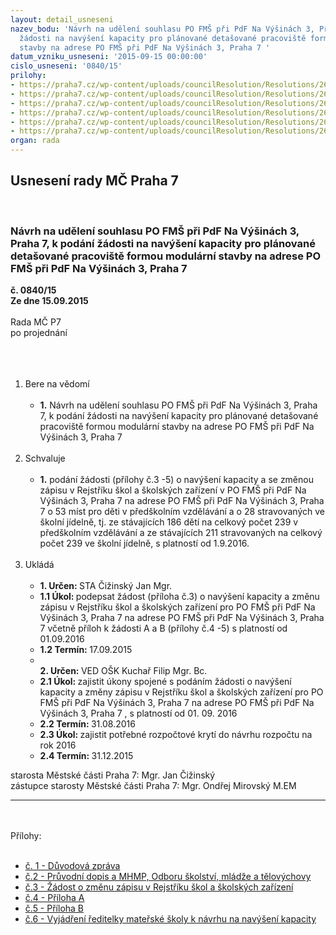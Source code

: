 ```yaml
---
layout: detail_usneseni
nazev_bodu: 'Návrh na udělení souhlasu PO FMŠ při PdF Na Výšinách 3, Praha 7, k podání
  žádosti na navýšení kapacity pro plánované detašované pracoviště formou modulární
  stavby na adrese PO FMŠ při PdF Na Výšinách 3, Praha 7 '
datum_vzniku_usneseni: '2015-09-15 00:00:00'
cislo_usneseni: '0840/15'
prilohy:
- https://praha7.cz/wp-content/uploads/councilResolution/Resolutions/26009/840_15_pril1.doc
- https://praha7.cz/wp-content/uploads/councilResolution/Resolutions/26009/58-15-pr%c5%afvodn%c3%ad_dopis_%c4%8d.2.doc
- https://praha7.cz/wp-content/uploads/councilResolution/Resolutions/26009/58-15-%c5%be%c3%a1dost_o_zm%c4%9bnu_z%c3%a1pisu_ve_%c5%a1r_%c4%8d.3.doc
- https://praha7.cz/wp-content/uploads/councilResolution/Resolutions/26009/58-15-formul%c3%a1%c5%99_p%c5%99%c3%adloha_a.doc
- https://praha7.cz/wp-content/uploads/councilResolution/Resolutions/26009/58-15-formul%c3%a1%c5%99_priloha_b.doc
- https://praha7.cz/wp-content/uploads/councilResolution/Resolutions/26009/58-15-potvrzen%c3%ad_pan%c3%ad_jakoubkov%c3%a9.doc
organ: rada
---
```

<div id="ucUsn_pList" class="usn">
	<span><h2>Usnesení rady MČ Praha 7 </h2>
<br></span><div class="standBody">
<span><h3>Návrh na udělení souhlasu PO FMŠ při PdF Na Výšinách 3, Praha 7, k podání žádosti na navýšení kapacity pro plánované detašované pracoviště formou modulární stavby na adrese PO FMŠ při PdF Na Výšinách 3, Praha 7 </h3></span><div class="center">
		<strong>č. 0840/15</strong><br>
	</div>
<div class="center">
		<strong>Ze dne 15.09.2015</strong><br><br>
	</div>Rada MČ P7<br>po projednání<br><br><br><ol>
<br><li>Bere na vědomí<br><ul>
<br><li>
<strong>1.</strong> Návrh na udělení souhlasu PO FMŠ při PdF Na Výšinách 3, Praha 7, k podání žádosti na navýšení kapacity pro plánované detašované pracoviště formou modulární stavby na adrese PO FMŠ při PdF Na Výšinách 3, Praha 7 </li>
</ul>
<br>
</li>
<li>Schvaluje<br><ul>
<br><li>
<strong>1.</strong> podání žádosti (přílohy č.3 -5) o navýšení kapacity a se změnou zápisu v Rejstříku škol a školských zařízení v PO FMŠ při PdF Na Výšinách 3, Praha 7 na adrese PO FMŠ při PdF Na Výšinách 3, Praha 7 o 53 míst pro děti v předškolním vzdělávání a o 28 stravovaných ve školní jídelně, tj. ze stávajících 186 dětí na celkový počet 239 v předškolním vzdělávání a ze stávajících 211 stravovaných na celkový počet 239 ve školní jídelně, s platností od 1.9.2016. </li>
</ul>
<br>
</li>
<li>Ukládá<br><ul>
<br><li>
<strong>1. Určen: </strong>STA Čižinský Jan Mgr.<br>
</li>
<li>
<strong>1.1 Úkol: </strong>podepsat žádost (příloha č.3) o navýšení kapacity a změnu zápisu v Rejstříku škol a školských zařízení pro PO FMŠ při PdF Na Výšinách 3, Praha 7 na adrese PO FMŠ při PdF Na Výšinách 3, Praha 7 včetně příloh k žádosti A a B (přílohy č.4 -5) s platností od 01.09.2016<br>
</li>
<li>
<strong>1.2 Termín: </strong>17.09.2015<br>
</li>
<li>
<strong><br>2. Určen: </strong>VED OŠK Kuchař Filip Mgr. Bc.<br>
</li>
<li>
<strong>2.1 Úkol: </strong>zajistit úkony spojené s podáním žádosti o navýšení kapacity a změny zápisu v Rejstříku škol a školských zařízení pro PO FMŠ při PdF Na Výšinách 3, Praha 7 na adrese PO FMŠ při PdF Na Výšinách 3, Praha 7 , s platností od 01. 09. 2016<br>
</li>
<li>
<strong>2.2 Termín: </strong>31.08.2016<br>
</li>
<li>
<strong>2.3 Úkol: </strong>zajistit potřebné rozpočtové krytí do návrhu rozpočtu na rok 2016<br>
</li>
<li>
<strong>2.4 Termín: </strong>31.12.2015</li>
</ul>
</li>
</ol>starosta Městské části Praha 7: Mgr. Jan Čižinský<br>zástupce starosty Městské části Praha 7: Mgr. Ondřej Mirovský M.EM <br><hr>
<br><br>Přílohy: <br><ul>
<br><li>
<a href="/zdroj.aspx?typ=4&amp;Id=66155&amp;sh=1637882197" target="_blank" title="Odkaz na soubor - 24 kB - nové okno">č. 1 - Důvodová zpráva </a><br>
</li>
<li>
<a href="/zdroj.aspx?typ=4&amp;id=66072&amp;sh=822029397" target="_blank" title="Odkaz na soubor - 59 kB - nové okno">č.2 - Průvodní dopis a MHMP, Odboru školství, mládže a tělovýchovy</a> <br>
</li>
<li>
<a href="/zdroj.aspx?typ=4&amp;id=66073&amp;sh=822055029" target="_blank" title="Odkaz na soubor - 127,5 kB - nové okno">č.3 - Žádost o změnu zápisu v Rejstříku škol a školských zařízení </a><br>
</li>
<li>
<a href="/zdroj.aspx?typ=4&amp;id=66074&amp;sh=821822613" target="_blank" title="Odkaz na soubor - 137,5 kB - nové okno">č.4 - Příloha A</a> <br>
</li>
<li>
<a href="/zdroj.aspx?typ=4&amp;id=66075&amp;sh=821856437" target="_blank" title="Odkaz na soubor - 231 kB - nové okno">č.5 - Příloha B</a> <br>
</li>
<li>
<a href="/zdroj.aspx?typ=4&amp;id=66076&amp;sh=821894357" target="_blank" title="Odkaz na soubor - 20,5 kB - nové okno">č.6 - Vyjádření ředitelky mateřské školy k návrhu na navýšení kapacity</a> </li>
</ul>
</div>
</div>